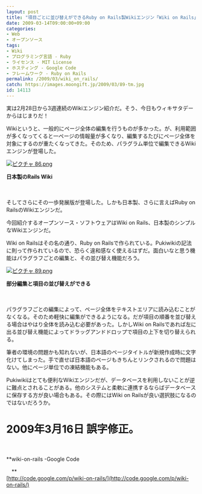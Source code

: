 ```yaml
---
layout: post
title: "項目ごとに並び替えができるRuby on Rails製Wikiエンジン「Wiki on Rails」"
date: 2009-03-14T09:00:00+09:00
categories:
- Web
- オープンソース
tags: 
- Wiki
- プログラミング言語 - Ruby
- ライセンス - MIT License
- ホスティング - Google Code
- フレームワーク - Ruby on Rails
permalink: /2009/03/wiki_on_rails/
catch: https://images.moongift.jp/2009/03/89-tm.jpg
id: 14113
---
```

実は2月28日から3週連続のWikiエンジン紹介だ。そう、今日もウィキサタデーからはじまりだ！

  

Wikiというと、一般的にページ全体の編集を行うものが多かった。が、利用範囲が多くなってくると一ページの情報量が多くなり、編集するたびにページ全体を対象にするのが重たくなってきた。そのため、パラグラム単位で編集できるWikiエンジンが登場した。

  

[![ピクチャ 86.png](https://images.moongift.jp/2009/03/86-tm.jpg)](https://images.moongift.jp/2009/03/86.png)  
  
**日本製のRails Wiki**

  

　

  

そしてさらにその一歩発展版が登場した。しかも日本製、さらに言えばRuby on RailsのWikiエンジンだ。

  

今回紹介するオープンソース・ソフトウェアはWiki on Rails、日本製のシンプルなWikiエンジンだ。

  
<!--more-->

Wiki on Railsはその名の通り、Ruby on Railsで作られている。Pukiwikiの記法に則って作られているので、恐らく違和感なく使えるはずだ。面白いなと思う機能はパラグラフごとの編集と、その並び替え機能だろう。

  

[![ピクチャ 89.png](https://images.moongift.jp/2009/03/89-tm.jpg)](https://images.moongift.jp/2009/03/89.png)  
  
**部分編集と項目の並び替えができる**

  

　

  

パラグラフごとの編集によって、ページ全体をテキストエリアに読み込むことがなくなる。そのため軽快に編集ができるようになる。だが項目の順番を並び替える場合はやはり全体を読み込む必要があった。しかしWiki on Railsであれば左に出る並び替え機能によってドラッグアンドドロップで項目の上下を切り替えられる。

  

筆者の環境の問題かも知れないが、日本語のページタイトルが新規作成時に文字化けてしまった。手で直せば日本語のページもきちんとリンクされるので問題はない。他にページ単位での凍結機能もある。

  

Pukiwikiはとても便利なWikiエンジンだが、データベースを利用しないことが逆に難点とされることがある。他のシステムと柔軟に連携するならばデータベースに保存する方が良い場合もある。その際にはWiki on Railsが良い選択肢になるのではないだろうか。

  

# 2009年3月16日 誤字修正。

  

　

  

**wiki-on-rails -Google Code  
  
　**  
  [http://code.google.com/p/wiki-on-rails/](http://code.google.com/p/wiki-on-rails/)

  
